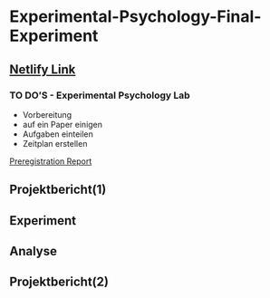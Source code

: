 # Experimental-Psychology-Final-Experiment

## [Netlify Link](https://xplab-gr8.netlify.com/)



### TO DO’S - Experimental Psychology Lab 
* Vorbereitung 
* auf ein Paper einigen 
* Aufgaben einteilen
* Zeitplan erstellen

[Preregistration Report](https://docs.google.com/document/d/1tr6SvQOqWkJqjIt4i2vh7IB0SBpJD8ZG5ONaFP_JUNg/edit?ts=5d01f862)

## Projektbericht(1)


## Experiment



## Analyse 



## Projektbericht(2)


